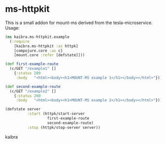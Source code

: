 # ms-httpkit

This is a small addon for mount-ms derived from the tesla-microservice.  
Usage:


```clj
(ns kaibra.ms-httpkit.example
  (:require
    [kaibra.ms-httpkit :as httpk]
    [compojure.core :as c]
    [mount.core :refer [defstate]]))

(def first-example-route
  (c/GET "/example1" []
    {:status 200
     :body   "<html><body><h1>MOUNT-MS example 1</h1></body></html>"}))

(def second-example-route
  (c/GET "/example2" []
    {:status 200
     :body   "<html><body><h1>MOUNT-MS example 2</h1></body></html>"}))

(defstate server
          :start (httpk/start-server
                   first-example-route
                   second-example-route)
          :stop (httpk/stop-server server))
```


kaibra